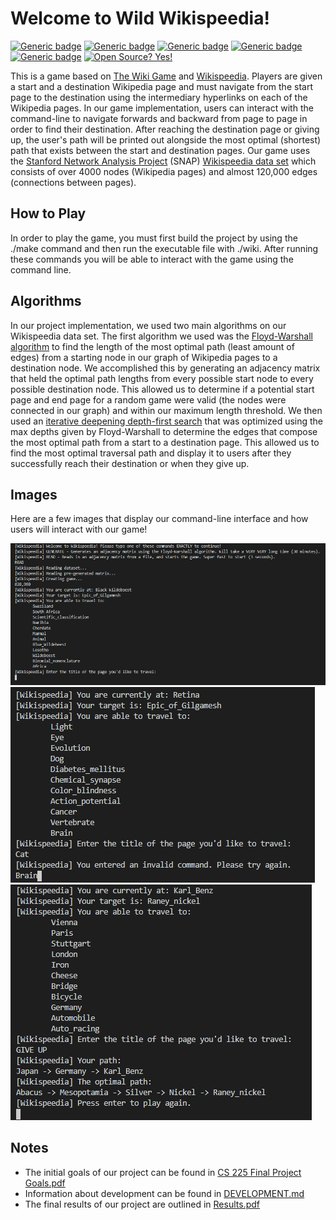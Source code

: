 # Welcome to Wild Wikispeedia!
[![Generic badge](https://img.shields.io/badge/release-v1.0.0-blue.svg)](https://shields.io/)
[![Generic badge](https://img.shields.io/badge/build-passing-green.svg)](https://shields.io/)
[![Generic badge](https://img.shields.io/badge/C++-14-cyan.svg)](https://shields.io/)
[![Generic badge](https://img.shields.io/badge/contributors-3.5-yellow.svg)](https://shields.io/)
[![Generic badge](https://img.shields.io/badge/cs225-final_project-orange.svg)](https://shields.io/)
[![Open Source? Yes!](https://badgen.net/badge/Open%20Source%20%3F/Soon%21/pink?icon=github)](https://github.com/Naereen/badges/)



This is a game based on [The Wiki Game](https://www.thewikigame.com/group) and [Wikispeedia](https://dlab.epfl.ch/wikispeedia/play/). Players are given a start and a destination Wikipedia page and must navigate from the start page to the destination using the intermediary hyperlinks on each of the Wikipedia pages. In our game implementation, users can interact with the command-line to navigate forwards and backward from page to page in order to find their destination. After reaching the destination page or giving up, the user's path will be printed out alongside the most optimal (shortest) path that exists between the start and destination pages. Our game uses the [Stanford Network Analysis Project](https://snap.stanford.edu/index.html) (SNAP) [Wikispeedia data set](https://snap.stanford.edu/data/wikispeedia.html) which consists of over 4000 nodes (Wikipedia pages) and almost 120,000 edges (connections between pages).

## How to Play
In order to play the game, you must first build the project by using the ./make command and then run the executable file with ./wiki. After running these commands you will be able to interact with the game using the command line.

## Algorithms
In our project implementation, we used two main algorithms on our Wikispeedia data set. The first algorithm we used was the [Floyd-Warshall algorithm](https://en.wikipedia.org/wiki/Floyd%E2%80%93Warshall_algorithm) to find the length of the most optimal path (least amount of edges) from a starting node in our graph of Wikipedia pages to a destination node. We accomplished this by generating an adjacency matrix that held the optimal path lengths from every possible start node to every possible destination node. This allowed us to determine if a potential start page and end page for a random game were valid (the nodes were connected in our graph) and within our maximum length threshold. We then used an [iterative deepening depth-first search](https://en.wikipedia.org/wiki/Iterative_deepening_depth-first_search) that was optimized using the max depths given by Floyd-Warshall to determine the edges that compose the most optimal path from a start to a destination page. This allowed us to find the most optimal traversal path and display it to users after they successfully reach their destination or when they give up. 

## Images
Here are a few images that display our command-line interface and how users will interact with our game!

![](images/Wikispeedia1.PNG)
![](images/Wikispeedia2.PNG)
![](images/Wikispeedia3.PNG)

## Notes
- The initial goals of our project can be found in [CS 225 Final Project Goals.pdf](https://github-dev.cs.illinois.edu/cs225-fa20/muhila2-aidants2-ckesan2-sarishd2/blob/master/CS%20225%20Final%20Project%20Goals.pdf)
- Information about development can be found in [DEVELOPMENT.md](https://github-dev.cs.illinois.edu/cs225-fa20/muhila2-aidants2-ckesan2-sarishd2/blob/master/DEVELOPMENT.md)
- The final results of our project are outlined in [Results.pdf](https://github-dev.cs.illinois.edu/cs225-fa20/muhila2-aidants2-ckesan2-sarishd2/blob/master/RESULTS.pdf)
